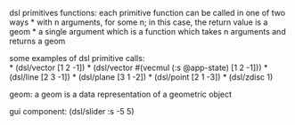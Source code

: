dsl primitives functions:
   each primitive function can be called in one of two ways
     * with n arguments, for some n; in this case, the return value is a geom
     * a single argument which is a function which takes n arguments and returns a geom
     
   some examples of dsl primitive calls:     
     * (dsl/vector [1 2 -1])
     * (dsl/vector #(vecmul (:s @app-state) [1 2 -1]))
     * (dsl/line [2 3 -1])
     * (dsl/plane [3 1 -2])
     * (dsl/point [2 1 -3])
     * (dsl/zdisc 1)

geom:
    a geom is a data representation of a geometric object
    
    
gui component:
   (dsl/slider :s -5 5)
